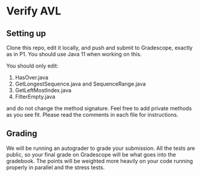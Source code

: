 # Verify AVL

## Setting up

Clone this repo, edit it locally, and push and submit to Gradescope, exactly as in P1. You should use Java 11 when
working on this.

You should only edit:

1. HasOver.java
1. GetLongestSequence.java and SequenceRange.java
1. GetLeftMostIndex.java
1. FilterEmpty.java

and do not change the method signature. Feel free to add private
methods as you see fit. Please read the comments in each file for instructions.

## Grading

We will be running an autograder to grade your submission. All the tests are public, so your final grade on Gradescope will be
what goes into the gradebook. The points will be weighted more heavily on your code running properly in parallel and the stress tests.
